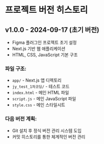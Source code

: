 # 프로젝트 버전 히스토리

## v1.0.0 - 2024-09-17 (초기 버전)
- Figma 플러그인 프로젝트 초기 설정
- Next.js 기반 웹 애플리케이션
- HTML, CSS, JavaScript 기본 구조

### 파일 구조:
- `app/` - Next.js 앱 디렉토리
- `jy_test_1차코딩/` - 테스트 코드
- `index.html` - 메인 HTML 파일
- `script.js` - 메인 JavaScript 파일
- `style.css` - 메인 스타일시트

### 다음 버전 계획:
- Git 설치 후 정식 버전 관리 시스템 도입
- 커밋 히스토리를 통한 체계적인 버전 관리

